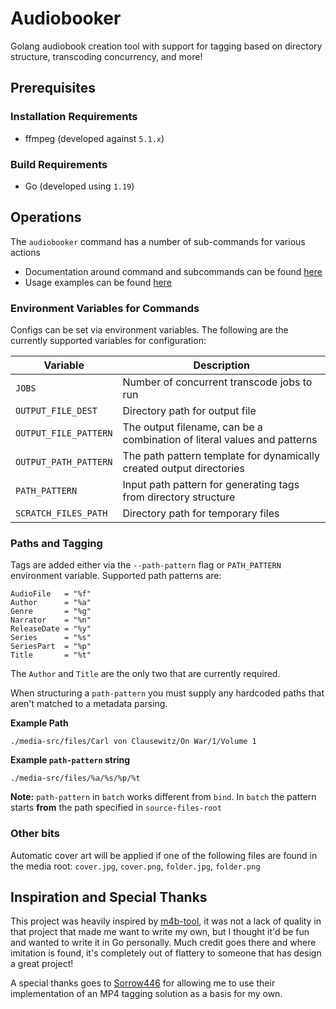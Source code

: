 # Audiobooker

Golang audiobook creation tool with support for tagging based on directory structure, transcoding concurrency, and more!

## Prerequisites

### Installation Requirements

* ffmpeg (developed against `5.1.x`)

### Build Requirements

* Go (developed using `1.19`)

## Operations

The `audiobooker` command has a number of sub-commands for various actions

* Documentation around command and subcommands can be found [here](docs)
* Usage examples can be found [here](EXAMPLES.md) 

### Environment Variables for Commands

Configs can be set via environment variables.  The following are the currently supported variables for configuration:

| Variable              | Description                                                              |
|-----------------------|--------------------------------------------------------------------------|
| `JOBS`                | Number of concurrent transcode jobs to run                               |
| `OUTPUT_FILE_DEST`    | Directory path for output file                                           |
| `OUTPUT_FILE_PATTERN` | The output filename, can be a combination of literal values and patterns |
| `OUTPUT_PATH_PATTERN` | The path pattern template for dynamically created output directories     |
| `PATH_PATTERN`        | Input path pattern for generating tags from directory structure          |
| `SCRATCH_FILES_PATH`  | Directory path for temporary files                                       |


### Paths and Tagging

Tags are added either via the `--path-pattern` flag or `PATH_PATTERN` environment variable.  Supported path patterns are:

```text
AudioFile   = "%f"
Author      = "%a"
Genre       = "%g"
Narrator    = "%n"
ReleaseDate = "%y"
Series      = "%s"
SeriesPart  = "%p"
Title       = "%t"
```

The `Author` and `Title` are the only two that are currently required.

When structuring a `path-pattern` you must supply any hardcoded paths that aren't matched to a metadata parsing.

**Example Path**

```text
./media-src/files/Carl von Clausewitz/On War/1/Volume 1
```

**Example `path-pattern` string**

```text
./media-src/files/%a/%s/%p/%t
```

**Note:** `path-pattern` in `batch` works different from `bind`.  In `batch` the pattern starts **from** the path specified in `source-files-root`

### Other bits

Automatic cover art will be applied if one of the following files are found in the media root: `cover.jpg`, `cover.png`, `folder.jpg`, `folder.png`

## Inspiration and Special Thanks

This project was heavily inspired by [m4b-tool](https://github.com/sandreas/m4b-tool), it was not a lack of quality in that project that made me want to write my own, but I thought it'd be fun and wanted to write it in Go personally.  Much credit goes there and where imitation is found, it's completely out of flattery to someone that has design a great project!

A special thanks goes to [Sorrow446](https://github.com/Sorrow446) for allowing me to use their implementation of an MP4 tagging solution as a basis for my own.
